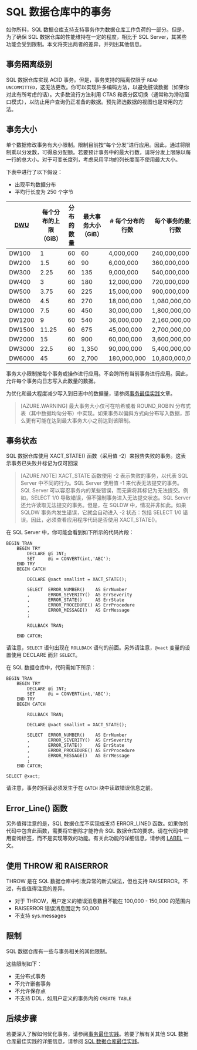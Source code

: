 <properties
   pageTitle="SQL 数据仓库中的事务 | Azure"
   description="有关在开发解决方案时实现 Azure SQL 数据仓库中的事务的技巧。"
   services="sql-data-warehouse"
   documentationCenter="NA"
   authors="jrowlandjones"
   manager="barbkess"
   editor=""/>

<tags
   ms.service="sql-data-warehouse"
   ms.date="07/11/2016"
   wacn.date="08/01/2016"/>

# SQL 数据仓库中的事务

如你所料，SQL 数据仓库支持支持事务作为数据仓库工作负荷的一部分。但是，为了确保 SQL 数据仓库的性能维持在一定的程度，相比于 SQL Server，其某些功能会受到限制。本文将突出两者的差异，并列出其他信息。

## 事务隔离级别
SQL 数据仓库实现 ACID 事务。但是，事务支持的隔离仅限于 `READ UNCOMMITTED`，这无法更改。你可以实现许多编码方法，以避免脏读数据（如果你对此有所考虑的话）。大多数流行方法利用 CTAS 和表分区切换（通常称为滑动窗口模式），以防止用户查询仍正准备的数据。预先筛选数据的视图也是常用的方法。

## 事务大小
单个数据修改事务有大小限制。限制目前按“每个分发”进行应用。因此，通过将限制乘以分发数，可得总分配额。若要预计事务中的最大行数，请将分发上限除以每一行的总大小。对于可变长度列，考虑采用平均的列长度而不使用最大大小。

下表中进行了以下假设：

* 出现平均数据分布
* 平均行长度为 250 个字节

| [DWU][] | 每个分布的上限（GiB） | 分布的数量 | 最大事务大小（GiB） | # 每个分布的行数 | 每个事务的最大行数 |
| ------ | -------------------------- | ----------------------- | -------------------------- | ----------------------- | ------------------------ |
| DW100 | 1 | 60 | 60 | 4,000,000 | 240,000,000 |
| DW200 | 1\.5 | 60 | 90 | 6,000,000 | 360,000,000 |
| DW300 | 2\.25 | 60 | 135 | 9,000,000 | 540,000,000 |
| DW400 | 3 | 60 | 180 | 12,000,000 | 720,000,000 |
| DW500 | 3\.75 | 60 | 225 | 15,000,000 | 900,000,000 |
| DW600 | 4\.5 | 60 | 270 | 18,000,000 | 1,080,000,000 |
| DW1000 | 7\.5 | 60 | 450 | 30,000,000 | 1,800,000,000 |
| DW1200 | 9 | 60 | 540 | 36,000,000 | 2,160,000,000 |
| DW1500 | 11\.25 | 60 | 675 | 45,000,000 | 2,700,000,000 |
| DW2000 | 15 | 60 | 900 | 60,000,000 | 3,600,000,000 |
| DW3000 | 22\.5 | 60 | 1,350 | 90,000,000 | 5,400,000,000 |
| DW6000 | 45 | 60 | 2,700 | 180,000,000 | 10,800,000,000 |

事务大小限制按每个事务或操作进行应用。不会跨所有当前事务进行应用。因此，允许每个事务向日志写入此数量的数据。

为优化和最大程度减少写入到日志中的数据量，请参阅[事务最佳实践][]文章。

> [AZURE.WARNING] 最大事务大小仅可在哈希或者 ROUND\_ROBIN 分布式表（其中数据均匀分布）中实现。如果事务以偏斜方式向分布写入数据，那么更有可能在达到最大事务大小之前达到该限制。
<!--REPLICATED_TABLE-->

## 事务状态
SQL 数据仓库使用 XACT\_STATE() 函数（采用值 -2）来报告失败的事务。这表示事务已失败并标记为仅可回滚

> [AZURE.NOTE] XACT\_STATE 函数使用 -2 表示失败的事务，以代表 SQL Server 中不同的行为。SQL Server 使用值 -1 来代表无法提交的事务。SQL Server 可以容忍事务内的某些错误，而无需将其标记为无法提交。例如，SELECT 1/0 导致错误，但不强制事务进入无法提交状态。SQL Server 还允许读取无法提交的事务。但是，在 SQLDW 中，情况并非如此。如果 SQLDW 事务内发生错误，它就会自动进入 -2 状态：包括 SELECT 1/0 错误。因此，必须查看应用程序代码是否使用 XACT\_STATE()。

在 SQL Server 中，你可能会看到如下所示的代码片段：


	BEGIN TRAN
	    BEGIN TRY
	        DECLARE @i INT;
	        SET     @i = CONVERT(int,'ABC');
	    END TRY
	    BEGIN CATCH

	        DECLARE @xact smallint = XACT_STATE();

	        SELECT  ERROR_NUMBER()    AS ErrNumber
	        ,       ERROR_SEVERITY()  AS ErrSeverity
	        ,       ERROR_STATE()     AS ErrState
	        ,       ERROR_PROCEDURE() AS ErrProcedure
	        ,       ERROR_MESSAGE()   AS ErrMessage
	        ;

	        ROLLBACK TRAN;

	    END CATCH;


请注意，`SELECT` 语句出现在 `ROLLBACK` 语句的前面。另外请注意，`@xact` 变量的设置使用 DECLARE 而非 `SELECT`。

在 SQL 数据仓库中，代码需如下所示：


	BEGIN TRAN
	    BEGIN TRY
	        DECLARE @i INT;
	        SET     @i = CONVERT(int,'ABC');
	    END TRY
	    BEGIN CATCH

	        ROLLBACK TRAN;

	        DECLARE @xact smallint = XACT_STATE();

	        SELECT  ERROR_NUMBER()    AS ErrNumber
	        ,       ERROR_SEVERITY()  AS ErrSeverity
	        ,       ERROR_STATE()     AS ErrState
	        ,       ERROR_PROCEDURE() AS ErrProcedure
	        ,       ERROR_MESSAGE()   AS ErrMessage
	        ;
	    END CATCH;

	SELECT @xact;


请注意，事务的回滚必须发生于在 `CATCH` 块中读取错误信息之前。

## Error\_Line() 函数
另外值得注意的是，SQL 数据仓库不实现或支持 ERROR\_LINE() 函数。如果你的代码中包含此函数，需要将它删除才能符合 SQL 数据仓库的要求。请在代码中使用查询标签，而不是实现等效的功能。有关此功能的详细信息，请参阅 [LABEL][] 一文。

## 使用 THROW 和 RAISERROR
THROW 是在 SQL 数据仓库中引发异常的新式做法，但也支持 RAISERROR。不过，有些值得注意的差异。

- 对于 THROW，用户定义的错误消息数目不能在 100,000 - 150,000 的范围内
- RAISERROR 错误消息固定为 50,000
- 不支持 sys.messages

## 限制
SQL 数据仓库有一些与事务相关的其他限制。

这些限制如下：

- 无分布式事务
- 不允许嵌套事务
- 不允许保存点
- 不支持 DDL，如用户定义的事务内的 `CREATE TABLE`

## 后续步骤
若要深入了解如何优化事务，请参阅[事务最佳实践][]。若要了解有关其他 SQL 数据仓库最佳实践的详细信息，请参阅 [SQL 数据仓库最佳实践][]。

<!--Image references-->

<!--Article references-->
[DWU]: /documentation/articles/sql-data-warehouse-overview-what-is.md#data-warehouse-units/
[development overview]: /documentation/articles/sql-data-warehouse-overview-develop/
[事务最佳实践]: /documentation/articles/sql-data-warehouse-develop-best-practices-transactions/
[SQL 数据仓库最佳实践]: /documentation/articles/sql-data-warehouse-best-practices/
[LABEL]: /documentation/articles/sql-data-warehouse-develop-label/

<!--MSDN references-->

<!--Other Web references-->

<!---HONumber=Mooncake_0725_2016-->